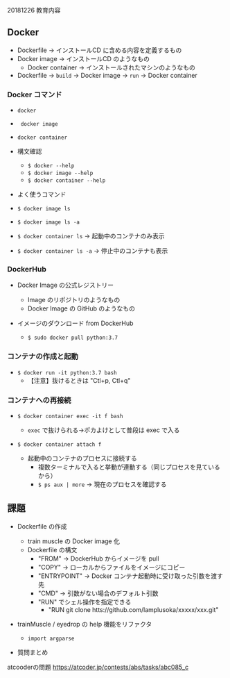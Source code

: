 20181226 教育内容

## Docker

- Dockerfile → インストールCD に含める内容を定義するもの
- Docker image → インストールCD のようなもの
    - Docker container → インストールされたマシンのようなもの
- Dockerfile → `build` → Docker image → `run`  → Docker container

### Docker コマンド

- `docker`
- ` docker image`
- `docker container`

- 構文確認
    - `$ docker --help`
    - `$ docker image --help`
    - `$ docker container --help`

- よく使うコマンド

- `$ docker image ls`
- `$ docker image ls -a`
- `$ docker container ls` → 起動中のコンテナのみ表示
- `$ docker container ls -a` → 停止中のコンテナも表示

### DockerHub

- Docker Image の公式レジストリー
    - Image のリポジトリのようなもの
    - Docker Image の GitHub のようなもの

- イメージのダウンロード from DockerHub
    - `$ sudo docker pull python:3.7`

### コンテナの作成と起動

- `$ docker run -it python:3.7 bash`
    - 【注意】抜けるときは "Ctl+p, Ctl+q"

### コンテナへの再接続

- `$ docker container exec -it f bash`
    - `exec` で抜けられる→ポカよけとして普段は exec で入る

- `$ docker container attach f`
    - 起動中のコンテナのプロセスに接続する
        - 複数ターミナルで入ると挙動が連動する（同じプロセスを見ているから）
        - `$ ps aux | more`  → 現在のプロセスを確認する


## 課題

- Dockerfile の作成
    - train muscle の Docker image 化
    - Dockerfile の構文
        - "FROM" → DockerHub からイメージを pull
        - "COPY" → ローカルからファイルをイメージにコピー
        - "ENTRYPOINT" → Docker コンテナ起動時に受け取った引数を渡す先
        - "CMD" → 引数がない場合のデフォルト引数
        - "RUN" でシェル操作を指定できる
            - "RUN git clone htts://github.com/lamplusoka/xxxxx/xxx.git"

- trainMuscle / eyedrop の help 機能をリファクタ
   - `import argparse`

- 質問まとめ

atcooderの問題
https://atcoder.jp/contests/abs/tasks/abc085_c
